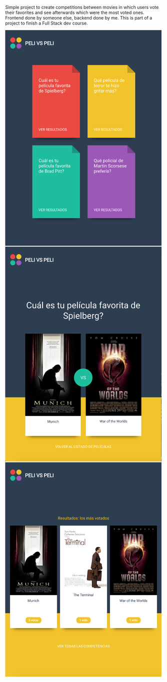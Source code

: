 Simple project to create competitions between movies in which users vote their favorites and see afterwards which were the most voted ones. Frontend done by someone else, backend done by me. This is part of a project to finish a Full Stack dev course.

<img src='cliente/img/scr_competitions.png' width='500' > <img src='cliente/img/scr_vote.png' width='500' > <img src='cliente/img/scr_results.png' width='500' >
